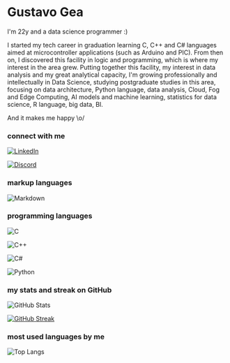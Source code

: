 
# Gustavo Gea

I'm 22y and a data science programmer :)

I started my tech career in graduation learning C, C++ and C# languages aimed at microcontroller applications (such as Arduino and PIC). From then on, I discovered this facility in logic and programming, which is where my interest in the area grew. Putting together this facility, my interest in data analysis and my great analytical capacity, I'm growing professionally and intellectually in Data Science, studying postgraduate studies in this area, focusing on data architecture, Python language, data analysis, Cloud, Fog and Edge Computing, AI models and machine learning, statistics for data science, R language, big data, BI.

And it makes me happy \o/


### connect with me

[![LinkedIn](https://img.shields.io/badge/LinkedIn-FFF?style=for-the-badge&logo=linkedin&logoColor=000)](https://www.linkedin.com/in/gustavo-mastrocollo/) 

[![Discord](https://img.shields.io/badge/Discord-FFF?style=for-the-badge&logo=discord&logoColor=000)](https://www.discord.com/in/gea1904/)


### markup languages

![Markdown](https://img.shields.io/badge/Markdown-FFF?style=for-the-badge&logo=markdown&logoColor=000)


### programming languages

![C](https://img.shields.io/badge/C-FFF?style=for-the-badge&logo=c&logoColor=000)

![C++](https://img.shields.io/badge/C%2B%2B-FFF?style=for-the-badge&logo=c%2B%2B&logoColor=000)

![C#](https://img.shields.io/badge/C%23-FFF?style=for-the-badge&logo=c-sharp&logoColor=000)

![Python](https://img.shields.io/badge/Python-FFF?style=for-the-badge&logo=python&logoColor=000)


### my stats and streak on GitHub

![GitHub Stats](https://github-readme-stats.vercel.app/api?username=gfmgea&theme=transparent&bg_color=000&border_color=30A3DC&show_icons=true&icon_color=30A3DC&title_color=E94D5F&text_color=FFF&hide_title=true&hide=stars)

[![GitHub Streak](https://streak-stats.demolab.com/?user=gfmgea&theme=bear&background=000&border=30A3DC&dates=FFF)](https://git.io/streak-stats)


### most used languages by me

![Top Langs](https://github-readme-stats-git-masterrstaa-rickstaa.vercel.app/api/top-langs/?username=gfmgea&bg_color=000&border_color=30A3DC&title_color=E94D5F&text_color=FFF&hide_title=true&hide=stars)

